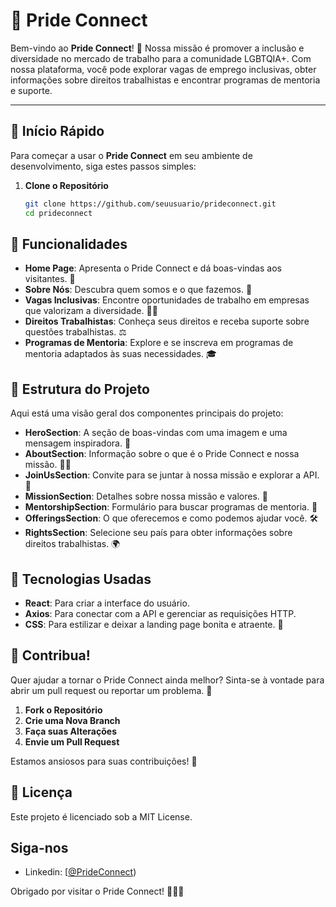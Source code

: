 # 🎨 Pride Connect

Bem-vindo ao **Pride Connect**! 🌈 Nossa missão é promover a inclusão e diversidade no mercado de trabalho para a comunidade LGBTQIA+. Com nossa plataforma, você pode explorar vagas de emprego inclusivas, obter informações sobre direitos trabalhistas e encontrar programas de mentoria e suporte.

---

## 🚀 Início Rápido

Para começar a usar o **Pride Connect** em seu ambiente de desenvolvimento, siga estes passos simples:

1. **Clone o Repositório**

   ```bash
   git clone https://github.com/seuusuario/prideconnect.git
   cd prideconnect
   
## 🌟 Funcionalidades

- **Home Page**: Apresenta o Pride Connect e dá boas-vindas aos visitantes. 🌟
- **Sobre Nós**: Descubra quem somos e o que fazemos. 💬
- **Vagas Inclusivas**: Encontre oportunidades de trabalho em empresas que valorizam a diversidade. 🧑‍💻
- **Direitos Trabalhistas**: Conheça seus direitos e receba suporte sobre questões trabalhistas. ⚖️
- **Programas de Mentoria**: Explore e se inscreva em programas de mentoria adaptados às suas necessidades. 🎓


## 📂 Estrutura do Projeto

Aqui está uma visão geral dos componentes principais do projeto:

- **HeroSection**: A seção de boas-vindas com uma imagem e uma mensagem inspiradora. 🎉
- **AboutSection**: Informação sobre o que é o Pride Connect e nossa missão. 🏳️‍🌈
- **JoinUsSection**: Convite para se juntar à nossa missão e explorar a API. 🤝
- **MissionSection**: Detalhes sobre nossa missão e valores. 💪
- **MentorshipSection**: Formulário para buscar programas de mentoria. 🌟
- **OfferingsSection**: O que oferecemos e como podemos ajudar você. 🛠️
- **RightsSection**: Selecione seu país para obter informações sobre direitos trabalhistas. 🌍


## 🔧 Tecnologias Usadas

- **React**: Para criar a interface do usuário.
- **Axios**: Para conectar com a API e gerenciar as requisições HTTP.
- **CSS**: Para estilizar e deixar a landing page bonita e atraente. 🎨

## 📢 Contribua!

Quer ajudar a tornar o Pride Connect ainda melhor? Sinta-se à vontade para abrir um pull request ou reportar um problema. 🚀

1. **Fork o Repositório**
2. **Crie uma Nova Branch**
3. **Faça suas Alterações**
4. **Envie um Pull Request**

Estamos ansiosos para suas contribuições! 🤗

## 📜 Licença

Este projeto é licenciado sob a MIT License.

## Siga-nos

- Linkedin: [[@PrideConnect](https://www.linkedin.com/posts/ana-caroline-neves-fullstack_prideconnect-inclusaetolgbtqia-diversidadenotrabalho-activity-7244372280657514496-Tx1I?utm_source=share&utm_medium=member_desktop))
  

Obrigado por visitar o Pride Connect! 🏳️‍🌈💜
